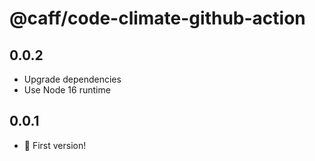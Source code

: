 # @caff/code-climate-github-action

## 0.0.2

- Upgrade dependencies
- Use Node 16 runtime

## 0.0.1

- :tada: First version!
